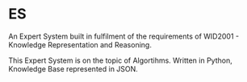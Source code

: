 # ES

An Expert System built in fulfilment of the requirements of WID2001 - Knowledge Representation and Reasoning.

This Expert System is on the topic of Algortihms. Written in Python, Knowledge Base represented in JSON. 
